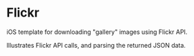 # Flickr
iOS template for downloading "gallery" images using Flickr API. 

Illustrates Flickr API calls, and parsing the returned JSON data. 
